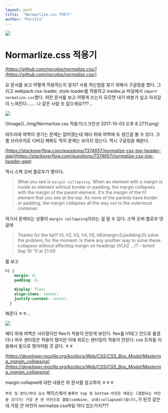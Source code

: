 ```yaml
---
layout: post
title:  "Normarlize.css 적용기"
author: "Paritta"
---
```


<img src='http://kendsnyder.com/wp-content/uploads/2016/04/post-41282490.jpeg'>

# Normarlize.css 적용기

*[https://github.com/necolas/normalize.css/](https://github.com/necolas/normalize.css/)*

요 문서를 보고 어떻게 적용하는지 알지?
사용 하는법을 찾기 위해서 구글링을 했다. 그리고 webpack css-loader, style-loader를 적용하고 inedex.js 파일에서 `import normalize.css`했다.
저런 문서를 보고 어떻게 쓰는지 모르면 내가 바본가 싶고 자괴감이 느껴진다....... 나 같은 사람 또 없으세요???...

<img src="../img/Normarlize.css 적용기/스크린샷 2017-10-03 오후 8.15.23.png">

![Image](../img/Normarlize.css 적용기/스크린샷 2017-10-03 오후 8.27.11.png)

테두리에 여백이 생기는 문제는 없어졌는데 헤더 위에 여백에 또 생긴걸 볼 수 있다. 크롬 브라우저로 디버깅 해봐도 딱히 문제는 보이지 않는다. 역시 구글링을 해본다.

*[https://stackoverflow.com/questions/7374657/normalize-css-top-header-gap](https://stackoverflow.com/questions/7374657/normalize-css-top-header-gap)*

역시 스택 오버 플로우가 짱이다.

> What you see is `margin collapsing`. When an element with a margin is inside an element without border or padding, the margin collapses with the margin of the parent element. It's the margin of the h1 element that you see at the top. As none of the parents have border or padding, the margin collapses all the way out to the outermost container.

여기서 문제되는 상황이 `margin collapsing`이라는 걸 알 수 있다. 스택 오버 플로우 댓글에

> Thanks for the tip!!! h1, h2, h3, h4, h5, h6{margin:0;padding:0} solve the problem, for the moment. Is there any another way to solve these collapses without affecting margin on headings (h1,h2 ...)? – birkof Sep 10 '11 at 21:09 

를 보고

```css
h1 {
    margin: 0;
    padding: 0;

    display: flex;
    align-items: center;
    justify-content: center;
  }
```
해준다 ㅎㅎ...

<img src="../img/Normarlize.css 적용기/스크린샷 2017-10-03 오후 8.27.11.png">

헤더 위에 여백은 사라졌지만 flex가 적용이 안된게 보인다. flex를 h1태그 안으로 옮겼더니 좌우 센터링은 적용이 됐지만 아래 위로는 센터링이 적용이 안된다. css 트릭을 이용해서 밑으로 땡겨야될 것 같다. ㅎㅎ

*[https://developer.mozilla.org/ko/docs/Web/CSS/CSS_Box_Model/Mastering_margin_collapsing](https://developer.mozilla.org/ko/docs/Web/CSS/CSS_Box_Model/Mastering_margin_collapsing)*

margin collapse에 대한 내용은 위 문서를 참고하자 ㅎㅎㅎ

`부모 및 맏이/막내 요소` 케이스에서 `블록의 top 및 bottom 마진은 때로는 (결합되는 마진 중 크기가) 가장 큰 한 마진으로 결합(combine, 상쇄(collapsed))됩니다,`가 된것 같은데 가장 큰 마진이 normalize.css파일 어디 있는거지???



